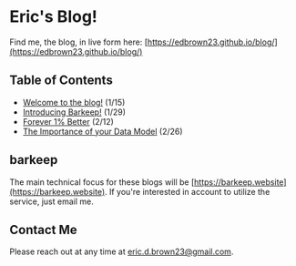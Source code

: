 # Eric's Blog!

Find me, the blog, in live form here: [https://edbrown23.github.io/blog/](https://edbrown23.github.io/blog/)

## Table of Contents

- [Welcome to the blog!](2023/01/15/welcome-to-the-blog) (1/15)
- [Introducing Barkeep!](2023/01/29/introducing-barkeep) (1/29)
- [Forever 1% Better](2023/02/12/forever-better) (2/12)
- [The Importance of your Data Model](2023/02/26/data-model-importance) (2/26)

## barkeep
The main technical focus for these blogs will be [https://barkeep.website](https://barkeep.website). If you're interested in account to utilize the service, just email me.

## Contact Me
Please reach out at any time at [eric.d.brown23@gmail.com](mailto:eric.d.brown23@gmail.com).
